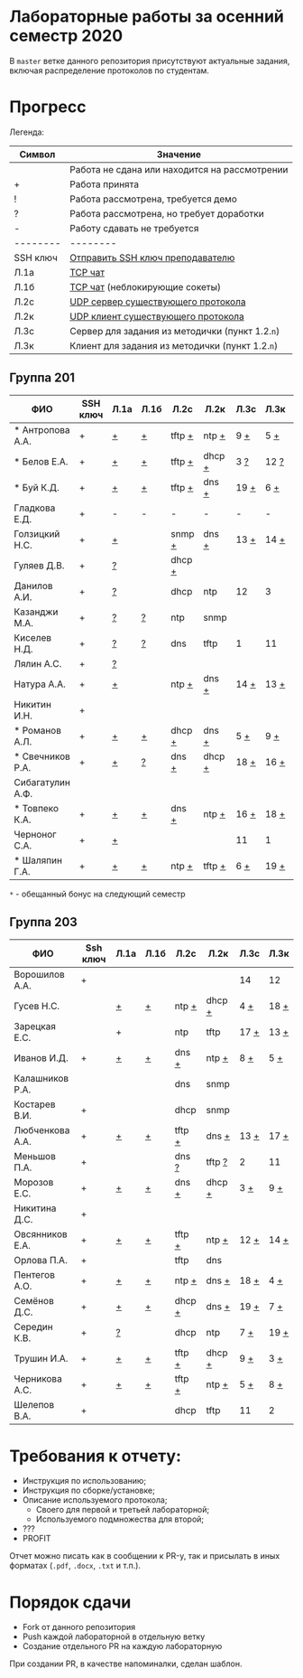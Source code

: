 # Лабораторные работы за осенний семестр 2020

В `master` ветке данного репозитория присутствуют актуальные задания, включая 
распределение протоколов по студентам.

# Прогресс

Легенда:

| Символ   | Значение                                                                                   |
| --       | --                                                                                         |
|          | Работа не сдана или находится на рассмотрении                                              |
| +        | Работа принята                                                                             |
| !        | Работа рассмотрена, требуется демо                                                         |
| ?        | Работа рассмотрена, но требует доработки                                                   |
| -        | Работу сдавать не требуется                                                                |
| -------- | --------                                                                                   |
| SSH ключ | [Отправить SSH ключ преподавателю](https://insysnw.github.io/labs/900-ssh-keygen/)         |
| Л.1a     | [TCP чат](https://insysnw.github.io/labs/01-tcp-chat/)                                     |
| Л.1б     | [TCP чат](https://insysnw.github.io/labs/01-tcp-chat/) (неблокирующие сокеты)              |
| Л.2c     | [UDP сервер существующего протокола](https://insysnw.github.io/labs/02-udp-real-protocol/) |
| Л.2к     | [UDP клиент существующего протокола](https://insysnw.github.io/labs/02-udp-real-protocol/) |
| Л.3с     | Сервер для задания из методички (пункт 1.2.`n`)                                            |
| Л.3к     | Клиент для задания из методички (пункт 1.2.`n`)                                            |

## Группа 201

| ФИО               | SSH ключ | Л.1a               | Л.1б               | Л.2c                    | Л.2к                    | Л.3с                  | Л.3к                    | Оценка  |
| --                | --       | --                 | --                 | --                      | --                      | --                    | --                      | --      |
| *  Антропова А.А. | +        | [+](../../pull/21) | [+](../../pull/64) | tftp [+](../../pull/69) | ntp [+](../../pull/70)  | 9 [+](../../pull/76)  | 5 [+](../../pull/89)    | зачтено |
| *  Белов Е.А.     | +        | [+](../../pull/10) | [+](../../pull/65) | tftp [+](../../pull/34) | dhcp [+](../../pull/43) | 3 [?](../../pull/71)  | 12 [?](../../pull/98)   |         |
| *  Буй К.Д.       | +        | [+](../../pull/12) | [+](../../pull/12) | tftp [+](../../pull/18) | dns [+](../../pull/18)  | 19 [+](../../pull/91) | 6 [+](../../pull/91)    | зачтено |
| Гладкова Е.Д.     | +        | -                  | -                  | -                       | -                       | -                     | -                       | зачтено |
| Голзицкий Н.С.    | +        | [+](../../pull/46) |                    | snmp [+](../../pull/63) | dns [+](../../pull/63)  | 13 [+](../../pull/85) | 14 [+](../../pull/85)   | зачтено |
| Гуляев Д.В.       | +        | [?](../../pull/50) |                    | dhcp [+](../../pull/95) |                         |                       |                         |         |
| Данилов А.И.      | +        | [?](../../pull/8)  |                    | dhcp                    | ntp                     | 12                    | 3                       |         |
| Казанджи М.А.     | +        | [?](../../pull/7)  | [?](../../pull/7)  | ntp                     | snmp                    |                       |                         |         |
| Киселев Н.Д.      | +        | [?](../../pull/97) | [?](../../pull/97) | dns                     | tftp                    | 1                     | 11                      |         |
| Лялин А.С.        | +        | [?](../../pull/80) |                    |                         |                         |                       |                         |         |
| Натура А.А.       | +        | [+](../../pull/17) |                    | ntp [+](../../pull/29)  | dns [+](../../pull/29)  | 14 [+](../../pull/83) | 13 [+](../../pull/83)   | зачтено |
| Никитин И.Н.      | +        |                    |                    |                         |                         |                       |                         |         |
| * Романов А.Л.    | +        | [+](../../pull/66) | [+](../../pull/66) | dhcp [+](../../pull/68) | dns [+](../../pull/67)  | 5 [+](../../pull/89)  | 9 [+](../../pull/76)    | зачтено |
| * Свечников Р.А.  | +        | [+](../../pull/6)  | [?](../../pull/94) | dns [+](../../pull/93)  | dhcp [+](../../pull/93) | 18 [+](../../pull/62) | 16 [+](../../pull/62)   | зачтено |
| Сибагатулин А.Ф.  |          |                    |                    |                         |                         |                       |                         |         |
| * Товпеко К.А.    | +        | [+](../../pull/2)  | [+](../../pull/2)  | dns [+](../../pull/3)   | ntp [+](../../pull/3)   | 16 [+](../../pull/61) | 18 [+](../../pull/61)   | зачтено |
| Черноног С.А.     | +        | [+](../../pull/92) |                    |                         |                         | 11                    | 1                       |         |
| * Шаляпин Г.А.    | +        | [+](../../pull/37) | [+](../../pull/37) | ntp [+](../../pull/96)  | tftp [+](../../pull/96) | 6 [+](../../pull/91)  | 19 [+](../../pull/91)   | зачтено |

`*` - обещанный бонус на следующий семестр

## Группа 203

| ФИО             | Ssh ключ | Л.1a               | Л.1б                | Л.2с                    | Л.2к                    | Л.3с                   | Л.3к                   |
| --              | --       | --                 | --                  | --                      | --                      | --                     | --                     |
| Ворошилов А.А.  | +        |                    |                     |                         |                         | 14                     | 12                     |
| Гусев Н.С.      |          | [+](../../pull/33) | [+](../../pull/103) | ntp [+](../../pull/84)  | dhcp [+](../../pull/88) | 4 [+](../../pull/77)   | 18 [+](../../pull/75)  |
| Зарецкая Е.С.   |          | +                  |                     | ntp                     | tftp                    | 17 [+](../../pull/59)  | 13 [+](../../pull/57)  |
| Иванов И.Д.     | +        | [+](../../pull/48) | [+](../../pull/13)  | dns [+](../../pull/35)  | ntp [+](../../pull/26)  | 8 [+](../../pull/55)   | 5 [+](../../pull/51)   |
| Калашников Р.А. |          |                    |                     | dns                     | snmp                    |                        |                        |
| Костарев В.И.   | +        |                    |                     | dhcp                    | snmp                    |                        |                        |
| Любченкова А.А. | +        | [+](../../pull/15) | [+](../../pull/39)  | tftp [+](../../pull/23) | dns [+](../../pull/19)  | 13 [+](../../pull/53)  | 17 [+](../../pull/58)  |
| Меньшов П.А.    | +        |                    |                     | dns [?](../../pull/20)  | tftp [?](../../pull/24) | 2                      | 11                     |
| Морозов Е.С.    | +        | [+](../../pull/73) | [+](../../pull/74)  | dns [+](../../pull/104) | dhcp [+](../../pull/99) | 3 [+](../../pull/82)   | 9 [+](../../pull/)     |
| Никитина Д.С.   | +        |                    |                     |                         |                         |                        |                        |
| Овсянников Е.А. | +        | [+](../../pull/11) | [+](../../pull/16)  | tftp [+](../../pull/44) | ntp [+](../../pull/45)  | 12 [+](../../pull/60)  | 14 [+](../../pull/54)  |
| Орлова П.А.     | +        |                    |                     | tftp                    | dns                     |                        |                        |
| Пентегов А.О.   | +        | [+](../../pull/30) | [+](../../pull/31)  | ntp [+](../../pull/102) | dns [+](../../pull/102) | 18 [+](../../pull/78)  | 4 [+](../../pull/78)   |
| Семёнов Д.С.    | +        | [+](../../pull/4)  | [+](../../pull/42)  | dhcp [+](../../pull/32) | dns [+](../../pull/40)  | 19 [+](../../pull/100) | 7 [+](../../pull/101)  |
| Середин К.В.    | +        | [?](../../pull/5)  |                     | dhcp                    | ntp                     | 7 [+](../../pull/101)  | 19 [+](../../pull/100) |
| Трушин И.А.     | +        | [+](../../pull/49) | [+](../../pull/41)  | tftp [+](../../pull/72) | dhcp [+](../../pull/79) | 9 [+](../../pull/87)   | 3 [+](../../pull/81)   |
| Черникова А.С.  | +        | [+](../../pull/47) | [+](../../pull/14)  | tftp [+](../../pull/22) | ntp [+](../../pull/25)  | 5 [+](../../pull/52)   | 8 [+](../../pull/56)   |
| Шелепов В.А.    | +        |                    |                     | dhcp                    | tftp                    | 11                     | 2                      |

# Требования к отчету:

* Инструкция по использованию;
* Инструкция по сборке/установке;
* Описание используемого протокола;
  * Своего для первой и третьей лабораторной;
  * Используемого подмножества для второй;
* ???
* PROFIT

Отчет можно писать как в сообщении к PR-у, так и присылать в иных 
форматах (`.pdf`, `.docx`, `.txt` и т.п.).

# Порядок сдачи

* Fork от данного репозитория
* Push каждой лабораторной в отдельную ветку
* Создание отдельного PR на каждую лабораторную

При создании PR, в качестве напоминалки, сделан шаблон.
